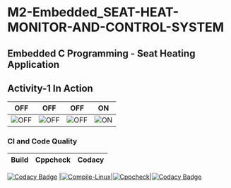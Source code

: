 # M2-Embedded_SEAT-HEAT-MONITOR-AND-CONTROL-SYSTEM

 
## Embedded C Programming - Seat Heating Application
## Activity-1 In Action

|OFF|OFF|OFF|ON|
|:--:|:--:|:--:|:--:|
|![OFF](https://user-images.githubusercontent.com/80662569/116460814-1e747f00-a885-11eb-9361-7d70ba90e82d.PNG) |![OFF](https://user-images.githubusercontent.com/80662569/116460808-1c122500-a885-11eb-8023-4ab0ec876fa6.PNG)|![OFF](https://user-images.githubusercontent.com/80662569/116460810-1ddbe880-a885-11eb-9460-5a43f89de00e.PNG)|![ON](https://user-images.githubusercontent.com/80662569/116460813-1ddbe880-a885-11eb-90f1-d0da5705cd19.PNG)|

### CI and Code Quality

|Build|Cppcheck|Codacy|
|:--:|:--:|:--:|
[![Codacy Badge](https://api.codacy.com/project/badge/Grade/9347a165a3cf43419124faee9edc31b1)](https://app.codacy.com/gh/sababegums/M2-Embedded_SEAT-HEAT-MONITOR-AND-CONTROL-SYSTEM?utm_source=github.com&utm_medium=referral&utm_content=sababegums/M2-Embedded_SEAT-HEAT-MONITOR-AND-CONTROL-SYSTEM&utm_campaign=Badge_Grade_Settings)
|[![Compile-Linux](https://github.com/KaaviyaP/EmbeddedC_255944/actions/workflows/Compile.yml/badge.svg)](https://github.com/KaaviyaP/EmbeddedC_255944/actions/workflows/Compile.yml)|[![Cppcheck](https://github.com/KaaviyaP/EmbeddedC_255944/actions/workflows/CodeQulaity.yml/badge.svg)](https://github.com/KaaviyaP/EmbeddedC_255944/actions/workflows/CodeQulaity.yml)|[![Codacy Badge](https://app.codacy.com/project/badge/Grade/4df432132abc420d9218bfddadf311e0)](https://www.codacy.com/gh/dilshadalam68/M2_Embedded_SeatHeatingApplication/dashboard?utm_source=github.com&amp;utm_medium=referral&amp;utm_content=dilshadalam68/M2_Embedded_SeatHeatingApplication&amp;utm_campaign=Badge_Grade)
